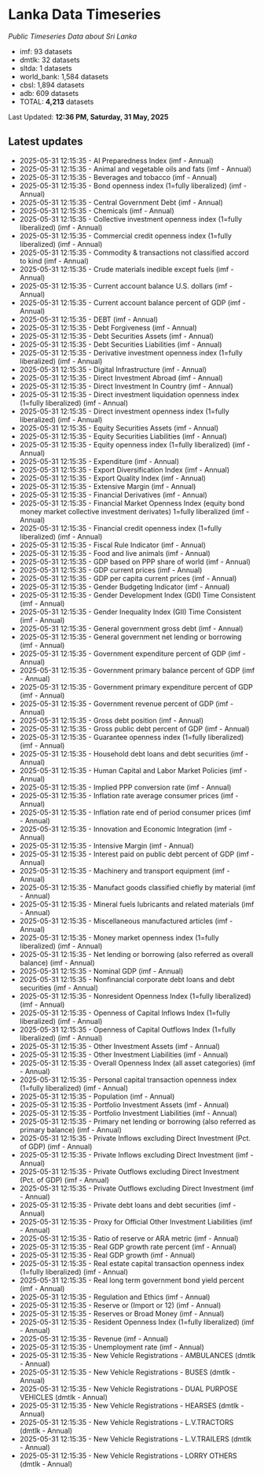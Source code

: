 # Lanka Data Timeseries
*Public Timeseries Data about Sri Lanka*

* imf: 93 datasets
* dmtlk: 32 datasets
* sltda: 1 datasets
* world_bank: 1,584 datasets
* cbsl: 1,894 datasets
* adb: 609 datasets
* TOTAL: **4,213** datasets

Last Updated: **12:36 PM, Saturday, 31 May, 2025**

## Latest updates

* 2025-05-31 12:15:35 - AI Preparedness Index (imf - Annual)
* 2025-05-31 12:15:35 - Animal and vegetable oils and fats (imf - Annual)
* 2025-05-31 12:15:35 - Beverages and tobacco (imf - Annual)
* 2025-05-31 12:15:35 - Bond openness index (1=fully liberalized) (imf - Annual)
* 2025-05-31 12:15:35 - Central Government Debt (imf - Annual)
* 2025-05-31 12:15:35 - Chemicals (imf - Annual)
* 2025-05-31 12:15:35 - Collective investment openness index (1=fully liberalized) (imf - Annual)
* 2025-05-31 12:15:35 - Commercial credit openness index (1=fully liberalized) (imf - Annual)
* 2025-05-31 12:15:35 - Commodity & transactions not classified accord to kind (imf - Annual)
* 2025-05-31 12:15:35 - Crude materials inedible except fuels (imf - Annual)
* 2025-05-31 12:15:35 - Current account balance U.S. dollars (imf - Annual)
* 2025-05-31 12:15:35 - Current account balance percent of GDP (imf - Annual)
* 2025-05-31 12:15:35 - DEBT (imf - Annual)
* 2025-05-31 12:15:35 - Debt Forgiveness (imf - Annual)
* 2025-05-31 12:15:35 - Debt Securities Assets (imf - Annual)
* 2025-05-31 12:15:35 - Debt Securities Liabilities (imf - Annual)
* 2025-05-31 12:15:35 - Derivative investment openness index (1=fully liberalized) (imf - Annual)
* 2025-05-31 12:15:35 - Digital Infrastructure (imf - Annual)
* 2025-05-31 12:15:35 - Direct Investment Abroad (imf - Annual)
* 2025-05-31 12:15:35 - Direct Investment In Country (imf - Annual)
* 2025-05-31 12:15:35 - Direct investment liquidation openness index (1=fully liberalized) (imf - Annual)
* 2025-05-31 12:15:35 - Direct investment openness index (1=fully liberalized) (imf - Annual)
* 2025-05-31 12:15:35 - Equity Securities Assets (imf - Annual)
* 2025-05-31 12:15:35 - Equity Securities Liabilities (imf - Annual)
* 2025-05-31 12:15:35 - Equity openness index (1=fully liberalized) (imf - Annual)
* 2025-05-31 12:15:35 - Expenditure (imf - Annual)
* 2025-05-31 12:15:35 - Export Diversification Index (imf - Annual)
* 2025-05-31 12:15:35 - Export Quality Index (imf - Annual)
* 2025-05-31 12:15:35 - Extensive Margin (imf - Annual)
* 2025-05-31 12:15:35 - Financial Derivatives (imf - Annual)
* 2025-05-31 12:15:35 - Financial Market Openness Index (equity bond money market collective investment derivates) 1=fully liberalized (imf - Annual)
* 2025-05-31 12:15:35 - Financial credit openness index (1=fully liberalized) (imf - Annual)
* 2025-05-31 12:15:35 - Fiscal Rule Indicator (imf - Annual)
* 2025-05-31 12:15:35 - Food and live animals (imf - Annual)
* 2025-05-31 12:15:35 - GDP based on PPP share of world (imf - Annual)
* 2025-05-31 12:15:35 - GDP current prices (imf - Annual)
* 2025-05-31 12:15:35 - GDP per capita current prices (imf - Annual)
* 2025-05-31 12:15:35 - Gender Budgeting Indicator (imf - Annual)
* 2025-05-31 12:15:35 - Gender Development Index (GDI) Time Consistent (imf - Annual)
* 2025-05-31 12:15:35 - Gender Inequality Index (GII) Time Consistent (imf - Annual)
* 2025-05-31 12:15:35 - General government gross debt (imf - Annual)
* 2025-05-31 12:15:35 - General government net lending or borrowing (imf - Annual)
* 2025-05-31 12:15:35 - Government expenditure percent of GDP (imf - Annual)
* 2025-05-31 12:15:35 - Government primary balance percent of GDP (imf - Annual)
* 2025-05-31 12:15:35 - Government primary expenditure percent of GDP (imf - Annual)
* 2025-05-31 12:15:35 - Government revenue percent of GDP (imf - Annual)
* 2025-05-31 12:15:35 - Gross debt position (imf - Annual)
* 2025-05-31 12:15:35 - Gross public debt percent of GDP (imf - Annual)
* 2025-05-31 12:15:35 - Guarantee openness index (1=fully liberalized) (imf - Annual)
* 2025-05-31 12:15:35 - Household debt loans and debt securities (imf - Annual)
* 2025-05-31 12:15:35 - Human Capital and Labor Market Policies (imf - Annual)
* 2025-05-31 12:15:35 - Implied PPP conversion rate (imf - Annual)
* 2025-05-31 12:15:35 - Inflation rate average consumer prices (imf - Annual)
* 2025-05-31 12:15:35 - Inflation rate end of period consumer prices (imf - Annual)
* 2025-05-31 12:15:35 - Innovation and Economic Integration (imf - Annual)
* 2025-05-31 12:15:35 - Intensive Margin (imf - Annual)
* 2025-05-31 12:15:35 - Interest paid on public debt percent of GDP (imf - Annual)
* 2025-05-31 12:15:35 - Machinery and transport equipment (imf - Annual)
* 2025-05-31 12:15:35 - Manufact goods classified chiefly by material (imf - Annual)
* 2025-05-31 12:15:35 - Mineral fuels lubricants and related materials (imf - Annual)
* 2025-05-31 12:15:35 - Miscellaneous manufactured articles (imf - Annual)
* 2025-05-31 12:15:35 - Money market openness index (1=fully liberalized) (imf - Annual)
* 2025-05-31 12:15:35 - Net lending or borrowing (also referred as overall balance) (imf - Annual)
* 2025-05-31 12:15:35 - Nominal GDP (imf - Annual)
* 2025-05-31 12:15:35 - Nonfinancial corporate debt loans and debt securities (imf - Annual)
* 2025-05-31 12:15:35 - Nonresident Openness Index (1=fully liberalized) (imf - Annual)
* 2025-05-31 12:15:35 - Openness of Capital Inflows Index (1=fully liberalized) (imf - Annual)
* 2025-05-31 12:15:35 - Openness of Capital Outflows Index (1=fully liberalized) (imf - Annual)
* 2025-05-31 12:15:35 - Other Investment Assets (imf - Annual)
* 2025-05-31 12:15:35 - Other Investment Liabilities (imf - Annual)
* 2025-05-31 12:15:35 - Overall Openness Index (all asset categories) (imf - Annual)
* 2025-05-31 12:15:35 - Personal capital transaction openness index (1=fully liberalized) (imf - Annual)
* 2025-05-31 12:15:35 - Population (imf - Annual)
* 2025-05-31 12:15:35 - Portfolio Investment Assets (imf - Annual)
* 2025-05-31 12:15:35 - Portfolio Investment Liabilities (imf - Annual)
* 2025-05-31 12:15:35 - Primary net lending or borrowing (also referred as primary balance) (imf - Annual)
* 2025-05-31 12:15:35 - Private Inflows excluding Direct Investment (Pct. of GDP) (imf - Annual)
* 2025-05-31 12:15:35 - Private Inflows excluding Direct Investment (imf - Annual)
* 2025-05-31 12:15:35 - Private Outflows excluding Direct Investment (Pct. of GDP) (imf - Annual)
* 2025-05-31 12:15:35 - Private Outflows excluding Direct Investment (imf - Annual)
* 2025-05-31 12:15:35 - Private debt loans and debt securities (imf - Annual)
* 2025-05-31 12:15:35 - Proxy for Official Other Investment Liabilities (imf - Annual)
* 2025-05-31 12:15:35 - Ratio of reserve or ARA metric (imf - Annual)
* 2025-05-31 12:15:35 - Real GDP growth rate percent (imf - Annual)
* 2025-05-31 12:15:35 - Real GDP growth (imf - Annual)
* 2025-05-31 12:15:35 - Real estate capital transaction openness index (1=fully liberalized) (imf - Annual)
* 2025-05-31 12:15:35 - Real long term government bond yield percent (imf - Annual)
* 2025-05-31 12:15:35 - Regulation and Ethics (imf - Annual)
* 2025-05-31 12:15:35 - Reserve or (Import or 12) (imf - Annual)
* 2025-05-31 12:15:35 - Reserves or Broad Money (imf - Annual)
* 2025-05-31 12:15:35 - Resident Openness Index (1=fully liberalized) (imf - Annual)
* 2025-05-31 12:15:35 - Revenue (imf - Annual)
* 2025-05-31 12:15:35 - Unemployment rate (imf - Annual)
* 2025-05-31 12:15:35 - New Vehicle Registrations - AMBULANCES (dmtlk - Annual)
* 2025-05-31 12:15:35 - New Vehicle Registrations - BUSES (dmtlk - Annual)
* 2025-05-31 12:15:35 - New Vehicle Registrations - DUAL PURPOSE VEHICLES (dmtlk - Annual)
* 2025-05-31 12:15:35 - New Vehicle Registrations - HEARSES (dmtlk - Annual)
* 2025-05-31 12:15:35 - New Vehicle Registrations - L.V.TRACTORS (dmtlk - Annual)
* 2025-05-31 12:15:35 - New Vehicle Registrations - L.V.TRAILERS (dmtlk - Annual)
* 2025-05-31 12:15:35 - New Vehicle Registrations - LORRY OTHERS (dmtlk - Annual)
